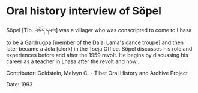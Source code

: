 # Oral history interview of Söpel  
Söpel [Tib. བསོད་དཔལ] was a villager who was conscripted to come to Lhasa to be a Gardrugpa [member of the Dalai Lama's dance troupe] and then later became a Jola [clerk] in the Tseja Office. Söpel discusses his role and experiences before and after the 1959 revolt. He begins by discussing his career as a teacher in Lhasa after the revolt and how... 

Contributor: Goldstein, Melvyn C. - Tibet Oral History and Archive Project  

Date:
1993  

